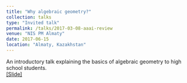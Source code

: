 ```yaml
---
title: "Why algebraic geometry?"
collection: talks
type: "Invited talk"
permalink: /talks/2017-03-08-aaai-review
venue: "NIS PM Almaty"
date: 2017-06-15
location: "Almaty, Kazakhstan"
---
```


An introductory talk explaining the basics of algebraic geometry to high school students.<br>
[[Slide]](http://polishman.github.io/files/2017-03-08-aaai-review.pdf)

